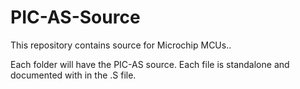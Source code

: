 # PIC-AS-Source

This repository contains source for Microchip MCUs..

Each folder will have the PIC-AS source.  Each file is standalone and documented with in the .S file.
